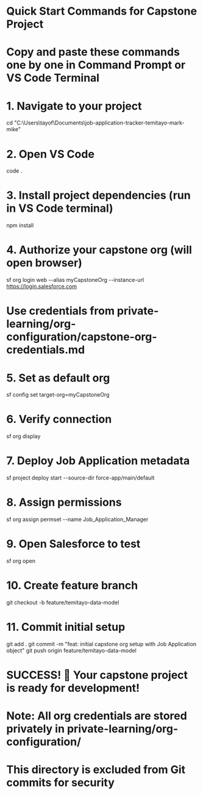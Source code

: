 # Quick Start Commands for Capstone Project

# Copy and paste these commands one by one in Command Prompt or VS Code Terminal

# 1. Navigate to your project
cd "C:\Users\tayof\Documents\job-application-tracker-temitayo-mark-mike"

# 2. Open VS Code
code .

# 3. Install project dependencies (run in VS Code terminal)
npm install

# 4. Authorize your capstone org (will open browser)
sf org login web --alias myCapstoneOrg --instance-url https://login.salesforce.com
# Use credentials from private-learning/org-configuration/capstone-org-credentials.md

# 5. Set as default org
sf config set target-org=myCapstoneOrg

# 6. Verify connection
sf org display

# 7. Deploy Job Application metadata
sf project deploy start --source-dir force-app/main/default

# 8. Assign permissions
sf org assign permset --name Job_Application_Manager

# 9. Open Salesforce to test
sf org open

# 10. Create feature branch
git checkout -b feature/temitayo-data-model

# 11. Commit initial setup
git add .
git commit -m "feat: initial capstone org setup with Job Application object"
git push origin feature/temitayo-data-model

# SUCCESS! 🎉 Your capstone project is ready for development!

# Note: All org credentials are stored privately in private-learning/org-configuration/
# This directory is excluded from Git commits for security